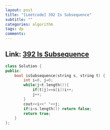 ```yaml
---
layout: post
title: "[Leetcode] 392 Is Subsequence"
subtitle: ""
categories: algorithm
tags: dp
comments:
---
```


## Link: [392 Is Subsequence](https://leetcode.com/problems/is-subsequence/)

```cpp
class Solution {
public:
    bool isSubsequence(string s, string t) {
        int i=0, j=0;
        while(j<t.length()){
            if(t[j]==s[i])i++;
            j++;
        }
        cout<<i<<" "<<j;
        if(i<s.length()) return false;
        return true;
    }
};
```
